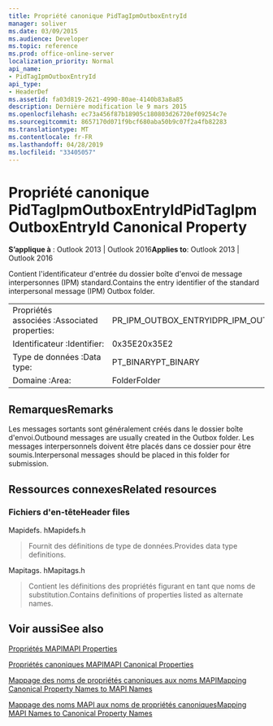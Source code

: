 ```yaml
---
title: Propriété canonique PidTagIpmOutboxEntryId
manager: soliver
ms.date: 03/09/2015
ms.audience: Developer
ms.topic: reference
ms.prod: office-online-server
localization_priority: Normal
api_name:
- PidTagIpmOutboxEntryId
api_type:
- HeaderDef
ms.assetid: fa03d819-2621-4990-80ae-4140b83a8a85
description: Dernière modification le 9 mars 2015
ms.openlocfilehash: ec73a456f87b18905c180803d26720ef09254c7e
ms.sourcegitcommit: 8657170d071f9bcf680aba50b9c07f2a4fb82283
ms.translationtype: MT
ms.contentlocale: fr-FR
ms.lasthandoff: 04/28/2019
ms.locfileid: "33405057"
---
```

# <a name="pidtagipmoutboxentryid-canonical-property"></a><span data-ttu-id="18bf6-103">Propriété canonique PidTagIpmOutboxEntryId</span><span class="sxs-lookup"><span data-stu-id="18bf6-103">PidTagIpmOutboxEntryId Canonical Property</span></span>

  
  
<span data-ttu-id="18bf6-104">**S’applique à** : Outlook 2013 | Outlook 2016</span><span class="sxs-lookup"><span data-stu-id="18bf6-104">**Applies to**: Outlook 2013 | Outlook 2016</span></span> 
  
<span data-ttu-id="18bf6-105">Contient l'identificateur d'entrée du dossier boîte d'envoi de message interpersonnes (IPM) standard.</span><span class="sxs-lookup"><span data-stu-id="18bf6-105">Contains the entry identifier of the standard interpersonal message (IPM) Outbox folder.</span></span> 
  
|||
|:-----|:-----|
|<span data-ttu-id="18bf6-106">Propriétés associées :</span><span class="sxs-lookup"><span data-stu-id="18bf6-106">Associated properties:</span></span>  <br/> |<span data-ttu-id="18bf6-107">PR_IPM_OUTBOX_ENTRYID</span><span class="sxs-lookup"><span data-stu-id="18bf6-107">PR_IPM_OUTBOX_ENTRYID</span></span>  <br/> |
|<span data-ttu-id="18bf6-108">Identificateur :</span><span class="sxs-lookup"><span data-stu-id="18bf6-108">Identifier:</span></span>  <br/> |<span data-ttu-id="18bf6-109">0x35E2</span><span class="sxs-lookup"><span data-stu-id="18bf6-109">0x35E2</span></span>  <br/> |
|<span data-ttu-id="18bf6-110">Type de données :</span><span class="sxs-lookup"><span data-stu-id="18bf6-110">Data type:</span></span>  <br/> |<span data-ttu-id="18bf6-111">PT_BINARY</span><span class="sxs-lookup"><span data-stu-id="18bf6-111">PT_BINARY</span></span>  <br/> |
|<span data-ttu-id="18bf6-112">Domaine :</span><span class="sxs-lookup"><span data-stu-id="18bf6-112">Area:</span></span>  <br/> |<span data-ttu-id="18bf6-113">Folder</span><span class="sxs-lookup"><span data-stu-id="18bf6-113">Folder</span></span>  <br/> |
   
## <a name="remarks"></a><span data-ttu-id="18bf6-114">Remarques</span><span class="sxs-lookup"><span data-stu-id="18bf6-114">Remarks</span></span>

<span data-ttu-id="18bf6-115">Les messages sortants sont généralement créés dans le dossier boîte d'envoi.</span><span class="sxs-lookup"><span data-stu-id="18bf6-115">Outbound messages are usually created in the Outbox folder.</span></span> <span data-ttu-id="18bf6-116">Les messages interpersonnels doivent être placés dans ce dossier pour être soumis.</span><span class="sxs-lookup"><span data-stu-id="18bf6-116">Interpersonal messages should be placed in this folder for submission.</span></span> 
  
## <a name="related-resources"></a><span data-ttu-id="18bf6-117">Ressources connexes</span><span class="sxs-lookup"><span data-stu-id="18bf6-117">Related resources</span></span>

### <a name="header-files"></a><span data-ttu-id="18bf6-118">Fichiers d'en-tête</span><span class="sxs-lookup"><span data-stu-id="18bf6-118">Header files</span></span>

<span data-ttu-id="18bf6-119">Mapidefs. h</span><span class="sxs-lookup"><span data-stu-id="18bf6-119">Mapidefs.h</span></span>
  
> <span data-ttu-id="18bf6-120">Fournit des définitions de type de données.</span><span class="sxs-lookup"><span data-stu-id="18bf6-120">Provides data type definitions.</span></span>
    
<span data-ttu-id="18bf6-121">Mapitags. h</span><span class="sxs-lookup"><span data-stu-id="18bf6-121">Mapitags.h</span></span>
  
> <span data-ttu-id="18bf6-122">Contient les définitions des propriétés figurant en tant que noms de substitution.</span><span class="sxs-lookup"><span data-stu-id="18bf6-122">Contains definitions of properties listed as alternate names.</span></span>
    
## <a name="see-also"></a><span data-ttu-id="18bf6-123">Voir aussi</span><span class="sxs-lookup"><span data-stu-id="18bf6-123">See also</span></span>



[<span data-ttu-id="18bf6-124">Propriétés MAPI</span><span class="sxs-lookup"><span data-stu-id="18bf6-124">MAPI Properties</span></span>](mapi-properties.md)
  
[<span data-ttu-id="18bf6-125">Propriétés canoniques MAPI</span><span class="sxs-lookup"><span data-stu-id="18bf6-125">MAPI Canonical Properties</span></span>](mapi-canonical-properties.md)
  
[<span data-ttu-id="18bf6-126">Mappage des noms de propriétés canoniques aux noms MAPI</span><span class="sxs-lookup"><span data-stu-id="18bf6-126">Mapping Canonical Property Names to MAPI Names</span></span>](mapping-canonical-property-names-to-mapi-names.md)
  
[<span data-ttu-id="18bf6-127">Mappage des noms MAPI aux noms de propriétés canoniques</span><span class="sxs-lookup"><span data-stu-id="18bf6-127">Mapping MAPI Names to Canonical Property Names</span></span>](mapping-mapi-names-to-canonical-property-names.md)

